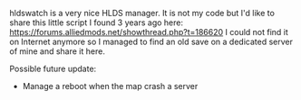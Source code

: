 hldswatch is a very nice HLDS manager.
It is not my code but I'd like to share this little script I found 3 years ago here: https://forums.alliedmods.net/showthread.php?t=186620
I could not find it on Internet anymore so I managed to find an old save on a dedicated server of mine and share it here.<br/>

Possible future update:
- Manage a reboot when the map crash a server
